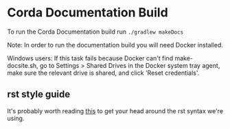 # Corda Documentation Build

To run the Corda Documentation build run ``./gradlew makeDocs``

Note: In order to run the documentation build you will need Docker installed.

Windows users: If this task fails because Docker can't find make-docsite.sh, go to Settings > Shared Drives in the Docker system tray
agent, make sure the relevant drive is shared, and click 'Reset credentials'.

## rst style guide

It's probably worth reading [this](http://www.sphinx-doc.org/en/master/usage/restructuredtext/basics.html) 
to get your head around the rst syntax we're using.  

